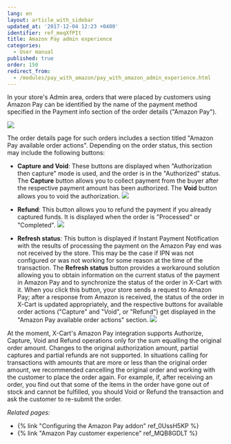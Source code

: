 ```yaml
---
lang: en
layout: article_with_sidebar
updated_at: '2017-12-04 12:23 +0400'
identifier: ref_meqXfPIt
title: Amazon Pay admin experience
categories:
  - User manual
published: true
order: 150
redirect_from:
  - /modules/pay_with_amazon/pay_with_amazon_admin_experience.html
---
```



In your store's Admin area, orders that were placed by customers using Amazon Pay can be identified by the name of the payment method specified in the Payment info section of the order details ("Amazon Pay").

![]({{site.baseurl}}/attachments/7504753/7602408.png)

The order details page for such orders includes a section titled "Amazon Pay available order actions". Depending on the order status, this section may include the following buttons:

*   **Capture and Void**: These buttons are displayed when "Authorization then capture" mode is used, and the order is in the "Authorized" status. The **Capture** button allows you to collect payment from the buyer after the respective payment amount has been authorized. The **Void** button allows you to void the authorization.
    ![]({{site.baseurl}}/attachments/7504753/7602405.png)
*   **Refund**: This button allows you to refund the payment if you already captured funds. It is displayed when the order is "Processed" or "Completed".
    ![]({{site.baseurl}}/attachments/7504753/7602406.png)

*   **Refresh status**: This button is displayed if Instant Payment Notification with the results of processing the payment on the Amazon Pay end was not received by the store. This may be the case if IPN was not configured or was not working for some reason at the time of the transaction. The **Refresh status** button provides a workaround solution allowing you to obtain information on the current status of the payment in Amazon Pay and to synchronize the status of the order in X-Cart with it. When you click this button, your store sends a request to Amazon Pay; after a response from Amazon is received, the status of the order in X-Cart is updated appropriately, and the respective buttons for available order actions ("Capture" and "Void", or "Refund") get displayed in the "Amazon Pay available order actions" section.
    ![]({{site.baseurl}}/attachments/7504753/7602407.png)

At the moment, X-Cart's Amazon Pay integration supports Authorize, Capture, Void and Refund operations only for the sum equalling the original order amount. Changes to the original authorization amount, partial captures and partial refunds are not supported. In situations calling for transactions with amounts that are more or less than the original order amount, we recommended cancelling the original order and working with the customer to place the order again. For example, if, after receiving an order, you find out that some of the items in the order have gone out of stock and cannot be fulfilled, you should Void or Refund the transaction and ask the customer to re-submit the order. 

_Related pages:_

*   {% link "Configuring the Amazon Pay addon" ref_0UssH5KP %}
*   {% link "Amazon Pay customer experience" ref_MQB8GDLT %}
